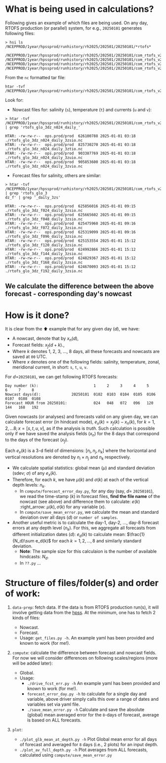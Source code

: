 # What is being used in calculations?

Following gives an example of which files are being used.
On any day, RTOFS production (or parallel) system, 
for e.g., `20250101` generates following files:
```
> hsi ls /NCEPPROD/1year/hpssprod/runhistory/rh2025/202501/20250101/*rtofs*

/NCEPPROD/1year/hpssprod/runhistory/rh2025/202501/20250101/com_rtofs_v2.4_rtofs.20250101.grb2.tar
/NCEPPROD/1year/hpssprod/runhistory/rh2025/202501/20250101/com_rtofs_v2.4_rtofs.20250101.grb2.tar.idx
/NCEPPROD/1year/hpssprod/runhistory/rh2025/202501/20250101/com_rtofs_v2.4_rtofs.20250101.nc.tar
/NCEPPROD/1year/hpssprod/runhistory/rh2025/202501/20250101/com_rtofs_v2.4_rtofs.20250101.nc.tar.idx
```

From the `nc` formatted tar file:
```
htar -tvf /NCEPPROD/1year/hpssprod/runhistory/rh2025/202501/20250101/com_rtofs_v2.4_rtofs.20250101.nc.tar
```
Look for:
 - Nowcast files for: salinity (`s`), temperature (`t`) and currents (`u` and `v`):
```
> htar -tvf /NCEPPROD/1year/hpssprod/runhistory/rh2025/202501/20250101/com_rtofs_v2.4_rtofs.20250101.nc.tar | grep 'rtofs_glo_3dz_n024_daily_'

HTAR: -rw-rw-r--  ops.prod/prod  626100788 2025-01-01 03:18  ./rtofs_glo_3dz_n024_daily_3zsio.nc
HTAR: -rw-rw-r--  ops.prod/prod  825730270 2025-01-01 03:18  ./rtofs_glo_3dz_n024_daily_3ztio.nc
HTAR: -rw-rw-r--  ops.prod/prod  903387769 2025-01-01 03:18  ./rtofs_glo_3dz_n024_daily_3zuio.nc
HTAR: -rw-rw-r--  ops.prod/prod  905853600 2025-01-01 03:18  ./rtofs_glo_3dz_n024_daily_3zvio.nc
```

 - Forecast files for salinity, others are similar:
```
> htar -tvf /NCEPPROD/1year/hpssprod/runhistory/rh2025/202501/20250101/com_rtofs_v2.4_rtofs.20250101.nc.tar | grep 'rtofs_glo_3
dz_f' | grep '_daily_3zs'

HTAR: -rw-rw-r--  ops.prod/prod  625856016 2025-01-01 09:15  ./rtofs_glo_3dz_f024_daily_3zsio.nc
HTAR: -rw-rw-r--  ops.prod/prod  625665602 2025-01-01 09:15  ./rtofs_glo_3dz_f048_daily_3zsio.nc
HTAR: -rw-rw-r--  ops.prod/prod  625475960 2025-01-01 09:16  ./rtofs_glo_3dz_f072_daily_3zsio.nc
HTAR: -rw-rw-r--  ops.prod/prod  625319099 2025-01-01 09:16  ./rtofs_glo_3dz_f096_daily_3zsio.nc
HTAR: -rw-rw-r--  ops.prod/prod  625153554 2025-01-01 15:12  ./rtofs_glo_3dz_f120_daily_3zsio.nc
HTAR: -rw-rw-r--  ops.prod/prod  624992866 2025-01-01 15:12  ./rtofs_glo_3dz_f144_daily_3zsio.nc
HTAR: -rw-rw-r--  ops.prod/prod  624829367 2025-01-01 15:12  ./rtofs_glo_3dz_f168_daily_3zsio.nc
HTAR: -rw-rw-r--  ops.prod/prod  624670093 2025-01-01 15:12  ./rtofs_glo_3dz_f192_daily_3zsio.nc
```

## We calculate the difference between the above forecast - corresponding day's nowcast

# How is it done? 

It is clear from the :arrow_up: example that for any given day ($d$), we have:

- A nowcast, denote that by $x_n(d),$
- Forecast fields: $x_f(d+k).,$
- Where $k$ denotes 1, 2, 3, ..., 8 days, all these forecasts and nowcasts are saved at `00` UTC.
- Where $x$ denotes one of the following fields: salinity, temperature, zonal, meridional current, in short: `s`, `t`, `u`, `v`.

For $d$=`20250101`, we can get following RTOFS forecasts:

```
Day number (k):                         1     2     3     4     5     6     7     8
Nowcast days(d):              20250101  0102  0103  0104  0105  0106  0107  0108  0108
Forecast HOUR from 20250101:            024   048   072   096   120   144   168   192
```

Given nowcasts (or analyses) and forecasts valid on any given day, we can calculate forecast error (in hindcast mode),
$e_x(k) = x_f(k) - x_n(k),$ for $k= 1, 2, ...8; x= [s, t, u, v],$ as if the analysis is _truth_. 
Such calculation is possible only if we have saved the analysis fields ($x_n$) for the 8 days that 
correspond to the days of the forecast ($x_f$).  

Each $e_x(k)$ is a 3-d field of dimensions: $[n_i, n_j, n_k]$ where the horizontal and vertical resolutions are denoted 
by $n_i \times n_j$ and $n_k$ respectively.

- We calculate spatial statistics: global mean ($\mu$) and standard deviation (sdev; $\sigma$) of any $e_x(k).$
- Therefore, for each $k,$ we have $\mu(k)$ and $\sigma(k)$ at each of the vertical depth levels: $n_k.$
  - In `compute/forecast_error_day.py`, for any day (say, $d=$ `20250101`), we read the time-stamp ($k$) in forecast files,
**find the file name** of the nowcast (see above) and difference them to calculate: $e(k)$ :right_arrow: $\mu(k), \sigma(k)$ for any variable ($x$).
  - In `compute/save_mean_error.py`, we calculate the mean and standard deviation over all days ($d$) or `number of samples`. 
- Another useful metric is to calculate the day-1, day-2, ..., day-8 forecast errors at any depth level ($n_k$).
  For this, we aggregate all forecasts from different initialization dates ($d$): $e_d(k)$ to calculate mean:
  $\frac{1}{N_d}\sum e_d(k)$ for each $k=1, 2, ..., 8$ and similarly standard deviation.
  - **Note**: The sample size for this calculaion is the number of available hindcasts: $N_d.$
  - In `??.py` ...







# Structure of files/folder(s) and order of work:

1. `data-prep`: fetch data. 
    If the data is from RTOFS production run(s), it will involve getting data from the [hpss](https://docs.rdhpcs.noaa.gov/data/nescc_hpss.html#nescc-hpss-data-structure). At the minimum, one has to fetch 2 kinds of files:
    - Nowcast.
    - Forecast.
    - Usage: `get_files.py -h`. An example yaml has been provided and known to work (for me!).

2. `compute`: calculate the difference between forecast and nowcast fields.
    For now we will consider differences on following scales/regions (more will be added later):
    - Global.
    - Usage: 
      - `./drive_fcst_err.py -h` An example yaml has been provided and known to work (for me!).
      - `forecast_error_day.py -h` to calculate for a single day and variable, 
         above driver simply calls this over a range of dates and variables set via yaml file.
      - `./save_mean_error.py -h` Calculate and save the absolute (global) mean averaged error for the `8`-days of forecast, average is based on ALL forecasts.

3. `plot`:
    - `./plot_glb_mean_at_depth.py -h` Plot Global mean error for all days of forecast and averaged for `8` days (i.e., 2 plots) for an input depth.
    - `./plot_av_full_depth.py -h` Plot averages from ALL forecasts, calculated using `compute/save_mean_error.py`
